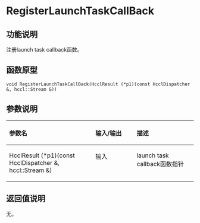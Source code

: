 # RegisterLaunchTaskCallBack<a name="ZH-CN_TOPIC_0000002031106909"></a>

## 功能说明<a name="zh-cn_topic_0000001939295602_section2622mcpsimp"></a>

注册launch task callback函数。

## 函数原型<a name="zh-cn_topic_0000001939295602_section2620mcpsimp"></a>

```
void RegisterLaunchTaskCallBack(HcclResult (*p1)(const HcclDispatcher &, hccl::Stream &))
```

## 参数说明<a name="zh-cn_topic_0000001939295602_section2624mcpsimp"></a>

<a name="zh-cn_topic_0000001939295602_table2625mcpsimp"></a>
<table><thead align="left"><tr id="zh-cn_topic_0000001939295602_row2631mcpsimp"><th class="cellrowborder" valign="top" width="46%" id="mcps1.1.4.1.1"><p id="zh-cn_topic_0000001939295602_p2633mcpsimp"><a name="zh-cn_topic_0000001939295602_p2633mcpsimp"></a><a name="zh-cn_topic_0000001939295602_p2633mcpsimp"></a>参数名</p>
</th>
<th class="cellrowborder" valign="top" width="22%" id="mcps1.1.4.1.2"><p id="zh-cn_topic_0000001939295602_p2635mcpsimp"><a name="zh-cn_topic_0000001939295602_p2635mcpsimp"></a><a name="zh-cn_topic_0000001939295602_p2635mcpsimp"></a>输入/输出</p>
</th>
<th class="cellrowborder" valign="top" width="32%" id="mcps1.1.4.1.3"><p id="zh-cn_topic_0000001939295602_p2637mcpsimp"><a name="zh-cn_topic_0000001939295602_p2637mcpsimp"></a><a name="zh-cn_topic_0000001939295602_p2637mcpsimp"></a>描述</p>
</th>
</tr>
</thead>
<tbody><tr id="zh-cn_topic_0000001939295602_row2639mcpsimp"><td class="cellrowborder" valign="top" width="46%" headers="mcps1.1.4.1.1 "><p id="zh-cn_topic_0000001939295602_p686863872513"><a name="zh-cn_topic_0000001939295602_p686863872513"></a><a name="zh-cn_topic_0000001939295602_p686863872513"></a>HcclResult (*p1)(const HcclDispatcher &amp;, hccl::Stream &amp;)</p>
</td>
<td class="cellrowborder" valign="top" width="22%" headers="mcps1.1.4.1.2 "><p id="zh-cn_topic_0000001939295602_p2643mcpsimp"><a name="zh-cn_topic_0000001939295602_p2643mcpsimp"></a><a name="zh-cn_topic_0000001939295602_p2643mcpsimp"></a>输入</p>
</td>
<td class="cellrowborder" valign="top" width="32%" headers="mcps1.1.4.1.3 "><p id="zh-cn_topic_0000001939295602_p1682134319252"><a name="zh-cn_topic_0000001939295602_p1682134319252"></a><a name="zh-cn_topic_0000001939295602_p1682134319252"></a>launch task callback函数指针</p>
</td>
</tr>
</tbody>
</table>

## 返回值说明<a name="zh-cn_topic_0000001939295602_section2646mcpsimp"></a>

无。

